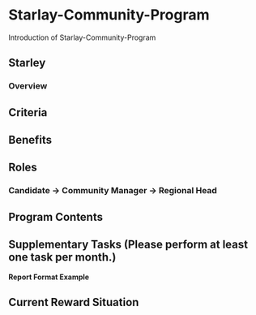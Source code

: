 # Starlay-Community-Program
Introduction of Starlay-Community-Program

## Starley

### Overview

## Criteria

## Benefits

## Roles
### Candidate -> Community Manager -> Regional Head

## Program Contents

## S**upplementary Tasks (Please perform at least one task per month.)**

**Report Format Example**

## Current Reward Situation
